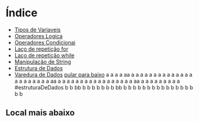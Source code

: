 # Índice
* [Tipos de Variaveis](#TiposDeVariaveis)
* [Operadores Logica](#OperadoresLogico)
* [Operadores Condicionai](#OperadoresCondicionais)
* [Laço de repetição for](#for)
* [Laço de repetição while](#while)
* [Manipulação de String](#formatString)
* [Estrutura de Dados](#estruturaDeDados)
* [Varedura de Dados](#varreduraDeDados)
[pular para baixo](#local-mais-abaixo)
a
a
a
a
aa
a
a
a
a
a
a
a
a
a
a
a
a
a
a
a
a
a
a
a
a
a
a
aa
a
a
a
a
a
a
a
a
a
a
a
a
a
a
a
a
a
aa
a
a
a
a
a
a
a
a
a
#estruturaDeDados
b
b
bb
b
b
b
b
b
b
b
bb
b
b
b
b
b
b
b
b
b
b
b
b
b
b
b
b
b


## Local mais abaixo
